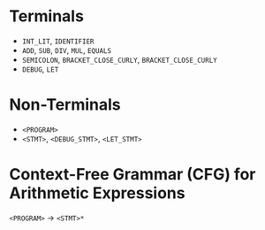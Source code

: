 
# Terminals 

- `INT_LIT`, `IDENTIFIER`
- `ADD`, `SUB`, `DIV`, `MUL`, `EQUALS`
- `SEMICOLON`, `BRACKET_CLOSE_CURLY`, `BRACKET_CLOSE_CURLY` 
- `DEBUG`, `LET`

# Non-Terminals

- `<PROGRAM>`
- `<STMT>`, `<DEBUG_STMT>`, `<LET_STMT>`


# Context-Free Grammar (CFG) for Arithmetic Expressions


`<PROGRAM>` &rarr; `<STMT>*`
 
